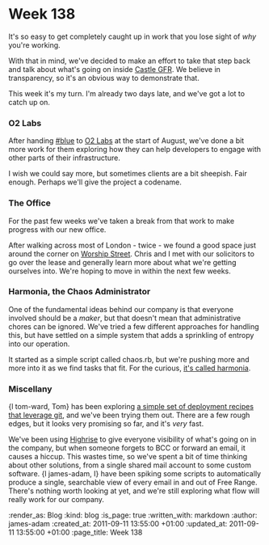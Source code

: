Week 138
========

It's so easy to get completely caught up in work that you lose sight of *why* you're working.

With that in mind, we've decided to make an effort to take that step back and talk about what's going on inside [Castle GFR](/). We believe in transparency, so it's an obvious way to demonstrate that.

This week it's my turn. I'm already two days late, and we've got a lot to catch up on.

### O2 Labs

After handing [#blue][] to [O2 Labs][] at the start of August, we've done a bit more work for them exploring how they can help developers to engage with other parts of their infrastructure.

I wish we could say more, but sometimes clients are a bit sheepish. Fair enough. Perhaps we'll give the project a codename.

### The Office

For the past few weeks we've taken a break from that work to make progress with our new office.

After walking across most of London - twice - we found a good space just around the corner on [Worship Street][]. Chris and I met with our solicitors to go over the lease and generally learn more about what we're getting ourselves into. We're hoping to move in within the next few weeks.

### Harmonia, the Chaos Administrator

One of the fundamental ideas behind our company is that everyone involved should be a *maker*, but that doesn't mean that administrative chores can be ignored. We've tried a few different approaches for handling this, but have settled on a simple system that adds a sprinkling of entropy into our operation.

It started as a simple script called chaos.rb, but we're pushing more and more into it as we find tasks that fit. For the curious, [it's called harmonia][harmonia].


### Miscellany

{l tom-ward, Tom} has been exploring [a simple set of deployment recipes that leverage git][tomafro-deploy], and we've been trying them out. There are a few rough edges, but it looks very promising so far, and it's *very* fast.

We've been using [Highrise][] to give everyone visibility of what's going on in the company, but when someone forgets to BCC or forward an email, it causes a hiccup. This wastes time, so we've spent a bit of time thinking about other solutions, from a single shared mail account to some custom software. {l james-adam, I} have been spiking some scripts to automatically produce a single, searchable view of every email in and out of Free Range. There's nothing worth looking at yet, and we're still exploring what flow will really work for our company.



[#blue]: https://hashblue.com
[O2 Labs]: http://o2labs.co.uk/
[Protein]: http://prote.in
[Worship Street]: http://maps.google.co.uk/maps?q=worship+street,+ec2&gl=uk&t=m&z=16&vpsrc=0
[harmonia]: http://github.com/freerange/harmonia
[tomafro-deploy]: http://github.com/tomafro/tomafro-deploy
[Highrise]: http://highrisehq.com

:render_as: Blog
:kind: blog
:is_page: true
:written_with: markdown
:author: james-adam
:created_at: 2011-09-11 13:55:00 +01:00
:updated_at: 2011-09-11 13:55:00 +01:00
:page_title: Week 138
